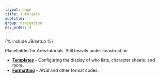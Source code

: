 ```yaml
---
layout: page
title: Tutorials
subtitle: 
group: navigation
nav_order: 4
---
```

{% include JB/setup %}

Placeholder for Ares tutorials.  Still heavily under construction

* **[Templates]({{site.siteroot}}tutorials/templates.html)** - Configuring the display of who lists, character sheets, and more.
* **[Formatting]({{site.siteroot}}tutorials/formatting.html)** - ANSI and other format codes. 
